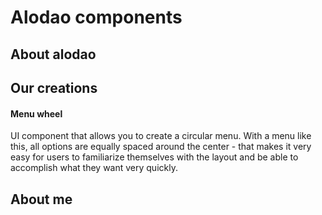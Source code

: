 # Alodao components

## About alodao

## Our creations

#### Menu wheel

UI component that allows you to create a circular menu. With a menu like this, all options are equally spaced around the center - that makes it very easy for users to familiarize themselves with the layout and be able to accomplish what they want very quickly.

## About me
